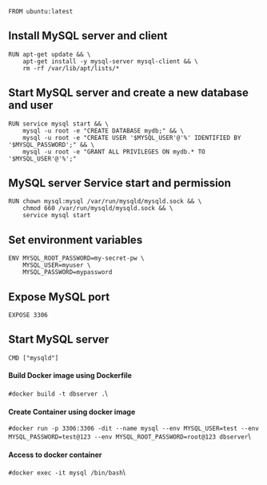 
```
FROM ubuntu:latest
```

## Install MySQL server and client
```
RUN apt-get update && \
    apt-get install -y mysql-server mysql-client && \
    rm -rf /var/lib/apt/lists/*
```

## Start MySQL server and create a new database and user
```
RUN service mysql start && \
    mysql -u root -e "CREATE DATABASE mydb;" && \
    mysql -u root -e "CREATE USER '$MYSQL_USER'@'%' IDENTIFIED BY '$MYSQL_PASSWORD';" && \
    mysql -u root -e "GRANT ALL PRIVILEGES ON mydb.* TO '$MYSQL_USER'@'%';"
```

## MySQL server Service start and permission
```
RUN chown mysql:mysql /var/run/mysqld/mysqld.sock && \
    chmod 660 /var/run/mysqld/mysqld.sock && \
    service mysql start
```
## Set environment variables
```
ENV MYSQL_ROOT_PASSWORD=my-secret-pw \
    MYSQL_USER=myuser \
    MYSQL_PASSWORD=mypassword
```

## Expose MySQL port
```
EXPOSE 3306
```

## Start MySQL server
```
CMD ["mysqld"]
```


#### Build Docker image using Dockerfile
`#docker build -t dbserver .`\
#### Create Container using docker image
`#docker run -p 3306:3306 -dit --name mysql --env MYSQL_USER=test --env MYSQL_PASSWORD=test@123 --env MYSQL_ROOT_PASSWORD=root@123 dbserver`\
#### Access to docker container
`#docker exec -it mysql /bin/bash`\